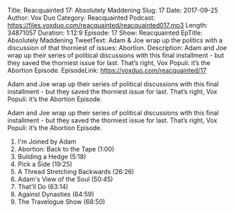 Title: Reacquainted 17: Absolutely Maddening
Slug: 17
Date: 2017-09-25
Author: Vox Duo
Category: Reacquainted
Podcast: https://files.voxduo.com/reacquainted/reacquainted017.mp3
Length: 34871057
Duration: 1:12:9
Episode: 17
Show: Reacquainted
EpTitle: Absolutely Maddening
TweetText: Adam & Joe wrap up the politics with a discussion of that thorniest of issues: Abortion.
Description: Adam and Joe wrap up their series of political discussions with this final installment - but they saved the thorniest issue for last. That’s right, Vox Populi: it’s the Abortion Episode.
EpisodeLink: https://voxduo.com/reacquainted/17

Adam and Joe wrap up their series of political discussions with this final installment - but they saved the thorniest issue for last. That’s right, Vox Populi: it’s the Abortion Episode.





Adam and Joe wrap up their series of political discussions with this final installment - but they saved the thorniest issue for last. That’s right, Vox Populi: it’s the Abortion Episode.

1. I'm Joined by Adam
2. Abortion: Back to the Tape (1:00)
3. Building a Hedge (5:18)
4. Pick a Side (19:25)
5. A Thread Stretching Backwards (26:26)
6. Adam's View of the Soul (50:45)
7. That'll Do (63:14)
8. Against Dynasties (64:59)
9. The Travelogue Show (68:50)

